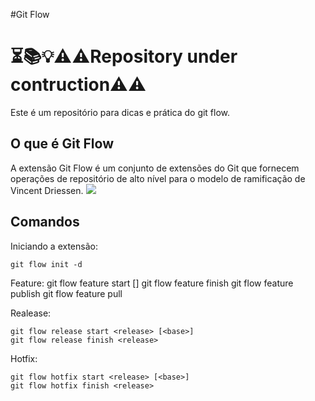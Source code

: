 #Git Flow

⏳📚💡⚠️⚠️Repository under contruction⚠️⚠️
===========
Este é um repositório para dicas e prática do git flow.

O que é Git Flow
----------------
A extensão Git Flow é um conjunto de extensões do Git que fornecem operações de repositório de alto nível para o modelo de ramificação de Vincent Driessen.
<img src="https://jeffkreeftmeijer.com/git-flow/git-flow.png" target="https://jeffkreeftmeijer.com/git-flow/">

Comandos
-------
Iniciando a extensão:

    git flow init -d

Feature:
    git flow feature start <name> [<base>]
    git flow feature finish <name>
    git flow feature publish <name>
    git flow feature pull <remote> <name>

Realease:

    git flow release start <release> [<base>]
    git flow release finish <release>

Hotfix:

    git flow hotfix start <release> [<base>]
    git flow hotfix finish <release>
